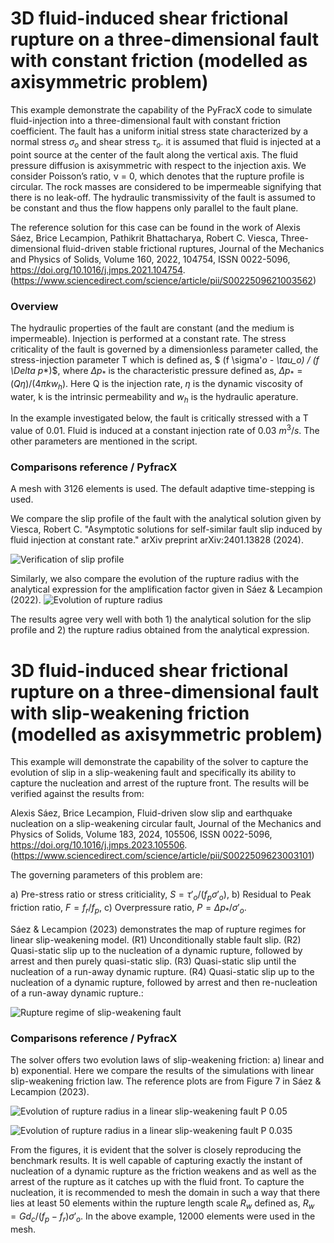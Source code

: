 # 3D fluid-induced shear frictional rupture on a three-dimensional fault with constant friction (modelled as axisymmetric problem)

This example demonstrate the capability of the PyFracX code to simulate fluid-injection into a three-dimensional fault with constant friction coefficient.
The fault has a uniform initial stress state characterized by a normal stress $\sigma_o$ and shear stress $\tau_o$. it is assumed that fluid is injected at a point source at the center of the fault along the vertical axis. The fluid pressure diffusion is axisymmetric with respect to the injection axis. We consider Poisson’s ratio, ν = 0, which denotes that the rupture profile is circular. The rock masses are considered to be impermeable signifying that there is no leak-off. The hydraulic
transmissivity of the fault is assumed to be constant and thus the flow happens only parallel to the fault plane.

The reference solution for this case can be found in the work of 
Alexis Sáez, Brice Lecampion, Pathikrit Bhattacharya, Robert C. Viesca,
Three-dimensional fluid-driven stable frictional ruptures,
Journal of the Mechanics and Physics of Solids,
Volume 160,
2022,
104754,
ISSN 0022-5096,
https://doi.org/10.1016/j.jmps.2021.104754.
(https://www.sciencedirect.com/science/article/pii/S0022509621003562)

### Overview
The hydraulic properties of the fault are constant (and the medium is impermeable). Injection is performed at a constant rate. The stress criticality of the fault is governed by a dimensionless parameter called, the stress-injection parameter T which is defined as, $ (f \sigma'_o - \tau_o) / (f \Delta p_*)$, where $\Delta p_*$ is the characteristic pressure defined as,
$\Delta p_* = (Q \eta) / (4 \pi k w_h)$. Here Q is the injection rate, $\eta$ is the dynamic viscosity of water, k is the intrinsic permeability and $w_h$ is the hydraulic aperature.

In the example investigated below, the fault is critically stressed with a T value of 0.01. Fluid is induced at a constant injection rate of 0.03 $m^3/s$. The other parameters are mentioned in the script.

### Comparisons reference / PyfracX

A mesh with 3126 elements is used. The default adaptive time-stepping is used. 

We compare the slip profile of the fault with the analytical solution given by Viesca, Robert C. "Asymptotic solutions for self-similar fault slip induced by fluid injection at constant rate." arXiv preprint arXiv:2401.13828 (2024). 

![Verification of slip profile](./slip_const_fric.png)

Similarly, we also compare the evolution of the rupture radius with the analytical expression for the amplification factor given in Sáez & Lecampion (2022).
![Evolution of rupture radius](./rupture_radius.png)

The results agree very well with both 1) the analytical solution for the slip profile and 2) the rupture radius obtained from the analytical expression.

# 3D fluid-induced shear frictional rupture on a three-dimensional fault with slip-weakening friction (modelled as axisymmetric problem)

This example will demonstrate the capability of the solver to capture the evolution of slip in a slip-weakening fault and specifically its ability to capture the nucleation and arrest of the rupture front. The results will be verified against the results from: 

Alexis Sáez, Brice Lecampion,
Fluid-driven slow slip and earthquake nucleation on a slip-weakening circular fault,
Journal of the Mechanics and Physics of Solids,
Volume 183,
2024,
105506,
ISSN 0022-5096,
https://doi.org/10.1016/j.jmps.2023.105506.
(https://www.sciencedirect.com/science/article/pii/S0022509623003101)

The governing parameters of this problem are:

a) Pre-stress ratio or stress criticiality, $S = \tau'_o/(f_p \sigma'_o)$, 
b) Residual to Peak friction ratio, $F = f_r/f_p$, 
c) Overpressure ratio, $P = \Delta p_*/\sigma'_o$.

 Sáez & Lecampion (2023) demonstrates the map of rupture regimes for linear slip-weakening model. (R1) Unconditionally stable fault slip. (R2) Quasi-static slip up to the nucleation of a dynamic rupture, followed by arrest and then purely quasi-static slip. (R3) Quasi-static slip until the nucleation of a run-away dynamic rupture. (R4) Quasi-static slip up to the nucleation of a dynamic rupture, followed by arrest and then re-nucleation of a run-away dynamic rupture.:

![Rupture regime of slip-weakening fault](./Rupture_regime.png)

### Comparisons reference / PyfracX
The solver offers two evolution laws of slip-weakening friction: a) linear and b) exponential. Here we compare the results of the simulations with linear slip-weakening friction law. The reference plots are from Figure 7 in Sáez & Lecampion (2023). 

![Evolution of rupture radius in a linear slip-weakening fault P 0.05](./lw_0_05_verification.png)

![Evolution of rupture radius in a linear slip-weakening fault P 0.035](./lw_0_035_verification.png)

From the figures, it is evident that the solver is closely reproducing the benchmark results. It is well capable of capturing exactly the instant of nucleation of a dynamic rupture as the friction weakens and as well as the arrest of the rupture as it catches up with the fluid front. To capture the nucleation, it is recommended to mesh the domain in such a way that there lies at least 50 elements within the rupture length scale $R_w$ defined as, $R_w = G d_c/(f_p - f_r) \sigma'_o$. In the above example, 12000 elements were used in the mesh.  